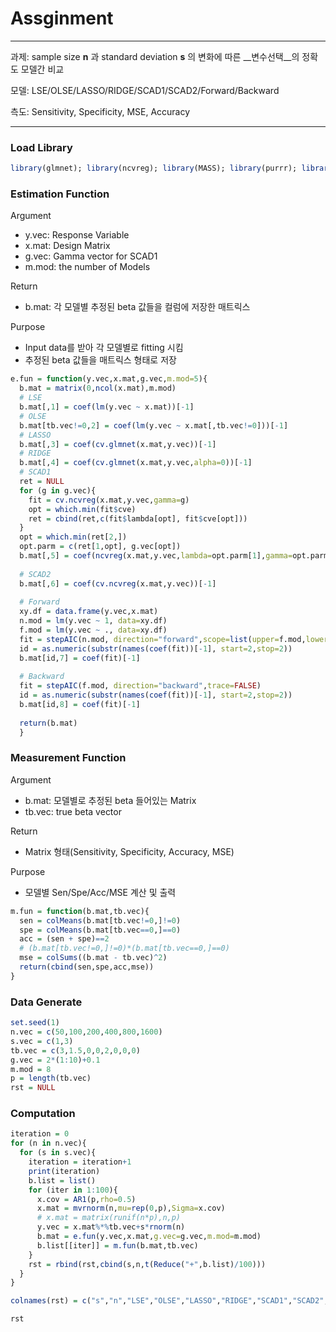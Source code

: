 # Assginment
----
과제: sample size __n__ 과 standard deviation __s__ 의 변화에 따른 __변수선택__의 정확도 모델간 비교

모델: LSE/OLSE/LASSO/RIDGE/SCAD1/SCAD2/Forward/Backward

측도: Sensitivity, Specificity, MSE, Accuracy

---

### Load Library
```R
library(glmnet); library(ncvreg); library(MASS); library(purrr); library(CVTuningCov)
```

### Estimation Function
Argument
- y.vec: Response Variable
- x.mat: Design Matrix
- g.vec: Gamma vector for SCAD1
- m.mod: the number of Models

Return
- b.mat: 각 모델별 추정된 beta 값들을 컬럼에 저장한 매트릭스

Purpose
- Input data를 받아 각 모델별로 fitting 시킴
- 추정된 beta 값들을 매트릭스 형태로 저장

```R
e.fun = function(y.vec,x.mat,g.vec,m.mod=5){
  b.mat = matrix(0,ncol(x.mat),m.mod)
  # LSE
  b.mat[,1] = coef(lm(y.vec ~ x.mat))[-1]
  # OLSE
  b.mat[tb.vec!=0,2] = coef(lm(y.vec ~ x.mat[,tb.vec!=0]))[-1]
  # LASSO
  b.mat[,3] = coef(cv.glmnet(x.mat,y.vec))[-1]
  # RIDGE
  b.mat[,4] = coef(cv.glmnet(x.mat,y.vec,alpha=0))[-1]
  # SCAD1
  ret = NULL
  for (g in g.vec){
    fit = cv.ncvreg(x.mat,y.vec,gamma=g)
    opt = which.min(fit$cve)
    ret = cbind(ret,c(fit$lambda[opt], fit$cve[opt]))
  }
  opt = which.min(ret[2,])
  opt.parm = c(ret[1,opt], g.vec[opt])
  b.mat[,5] = coef(ncvreg(x.mat,y.vec,lambda=opt.parm[1],gamma=opt.parm[2]))[-1]
  
  # SCAD2
  b.mat[,6] = coef(cv.ncvreg(x.mat,y.vec))[-1]
  
  # Forward
  xy.df = data.frame(y.vec,x.mat)
  n.mod = lm(y.vec ~ 1, data=xy.df)
  f.mod = lm(y.vec ~ ., data=xy.df)
  fit = stepAIC(n.mod, direction="forward",scope=list(upper=f.mod,lower=n.mod),trace=FALSE)
  id = as.numeric(substr(names(coef(fit))[-1], start=2,stop=2))
  b.mat[id,7] = coef(fit)[-1]
  
  # Backward
  fit = stepAIC(f.mod, direction="backward",trace=FALSE)
  id = as.numeric(substr(names(coef(fit))[-1], start=2,stop=2))
  b.mat[id,8] = coef(fit)[-1]
  
  return(b.mat)
  }
```

### Measurement Function
Argument
- b.mat: 모델별로 추정된 beta 들어있는 Matrix
- tb.vec: true beta vector

Return
- Matrix 형태(Sensitivity, Specificity, Accuracy, MSE)

Purpose
- 모델별 Sen/Spe/Acc/MSE 계산 및 출력

```R
m.fun = function(b.mat,tb.vec){
  sen = colMeans(b.mat[tb.vec!=0,]!=0)
  spe = colMeans(b.mat[tb.vec==0,]==0)
  acc = (sen + spe)==2
  # (b.mat[tb.vec!=0,]!=0)*(b.mat[tb.vec==0,]==0)
  mse = colSums((b.mat - tb.vec)^2)
  return(cbind(sen,spe,acc,mse))
}
```

### Data Generate

```R
set.seed(1)
n.vec = c(50,100,200,400,800,1600)
s.vec = c(1,3)
tb.vec = c(3,1.5,0,0,2,0,0,0)
g.vec = 2*(1:10)+0.1
m.mod = 8
p = length(tb.vec)
rst = NULL
```

### Computation

```R
iteration = 0
for (n in n.vec){
  for (s in s.vec){
    iteration = iteration+1
    print(iteration)
    b.list = list()
    for (iter in 1:100){
      x.cov = AR1(p,rho=0.5)
      x.mat = mvrnorm(n,mu=rep(0,p),Sigma=x.cov)
      # x.mat = matrix(runif(n*p),n,p)
      y.vec = x.mat%*%tb.vec+s*rnorm(n)
      b.mat = e.fun(y.vec,x.mat,g.vec=g.vec,m.mod=m.mod)
      b.list[[iter]] = m.fun(b.mat,tb.vec)
    }
    rst = rbind(rst,cbind(s,n,t(Reduce("+",b.list)/100)))
  }
}

colnames(rst) = c("s","n","LSE","OLSE","LASSO","RIDGE","SCAD1","SCAD2","forward","backward")

rst
```











